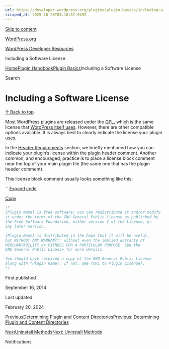 ```yaml
---
url: https://developer.wordpress.org/plugins/plugin-basics/including-a-software-license
scraped_at: 2025-10-20T03:18:57.949Z
---
```


[Skip to content](https://developer.wordpress.org/plugins/plugin-basics/including-a-software-license/#wp--skip-link--target)

[WordPress.org](https://wordpress.org/)

[WordPress Developer Resources](https://developer.wordpress.org/)

Including a Software License


[Home](https://developer.wordpress.org/)[Plugin Handbook](https://developer.wordpress.org/plugins/)[Plugin Basics](https://developer.wordpress.org/plugins/plugin-basics/)Including a Software License

Search

# Including a Software License

[↑ Back to top](https://developer.wordpress.org/plugins/plugin-basics/including-a-software-license/#wp--skip-link--target)

Most WordPress plugins are released under the [GPL](http://www.gnu.org/licenses/gpl.html), which is the same license that [WordPress itself uses](https://wordpress.org/about/license/). However, there are other compatible options available. It is always best to clearly indicate the license your plugin uses.

In the [Header Requirements](https://developer.wordpress.org/plugins/the-basics/header-requirements/) section, we briefly mentioned how you can indicate your plugin’s license within the plugin header comment. Another common, and encouraged, practice is to place a license block comment near the top of your main plugin file (the same one that has the plugin header comment).

This license block comment usually looks something like this:

``
[Expand code](https://developer.wordpress.org/plugins/plugin-basics/including-a-software-license/#)

[Copy](https://developer.wordpress.org/plugins/plugin-basics/including-a-software-license/#)

```php
/*
{Plugin Name} is free software: you can redistribute it and/or modify
it under the terms of the GNU General Public License as published by
the Free Software Foundation, either version 2 of the License, or
any later version.

{Plugin Name} is distributed in the hope that it will be useful,
but WITHOUT ANY WARRANTY; without even the implied warranty of
MERCHANTABILITY or FITNESS FOR A PARTICULAR PURPOSE. See the
GNU General Public License for more details.

You should have received a copy of the GNU General Public License
along with {Plugin Name}. If not, see {URI to Plugin License}.
*/
```

First published

September 16, 2014

Last updated

February 20, 2024

[PreviousDetermining Plugin and Content DirectoriesPrevious: Determining Plugin and Content Directories](https://developer.wordpress.org/plugins/plugin-basics/determining-plugin-and-content-directories/)

[NextUninstall MethodsNext: Uninstall Methods](https://developer.wordpress.org/plugins/plugin-basics/uninstall-methods/)

Notifications